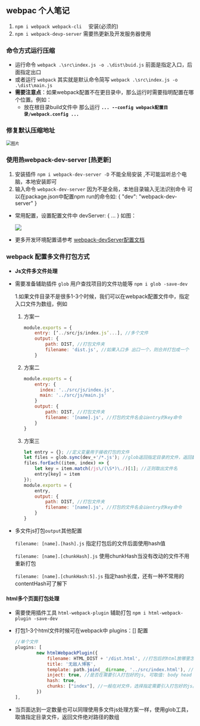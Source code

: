 ## webpac 个人笔记

1.  `npm i webpack webpack-cli  `  安装(必须的)
2.  ``npm i webpack-devp-server``  需要热更新及开发服务器使用

### 命令方式运行压缩

* 运行命令  `webpack .\src\index.js -o .\dist\buid.js` 前面是指定入口，后面指定出口
* 或者运行 `webpack` 其实就是默认命令简写 `webpack .\src\index.js -o .\dist\main.js`
* **需要注意点**：如果webpack配置不在更目录中，那么运行时需要指明配置在哪个位置。例如：
  * 放在根目录build文件中 那么运行  **`... --config webpack配置目录/webpack.config ...`** 

### 修复默认压缩地址

<img src="https://img-blog.csdnimg.cn/20200423231603950.png?x-oss-process=image/watermark,type_ZmFuZ3poZW5naGVpdGk,shadow_10,text_aHR0cHM6Ly9ibG9nLmNzZG4ubmV0L3FxXzQxMzg3ODgy,size_16,color_FFFFFF,t_70" alt="图片" style="zoom:80%;" />

### 使用热webpack-dev-server [热更新]

1. 安装插件 `npm i webpack-dev-server -D`  不能全局安装 ,不可能监听总个电脑，本地安装即可
2. 输入命令 `webpack-dev-server`  因为不是全局，本地目录输入无法识别命令 可以在package.json中配置npm run的命令如: { "dev":  "webpack-dev-server" }

* 常用配置，设置配置文件中 devServer: { ... } 如图：

  <img src="https://img-blog.csdnimg.cn/20200423234415135.png?x-oss-process=image/watermark,type_ZmFuZ3poZW5naGVpdGk,shadow_10,text_aHR0cHM6Ly9ibG9nLmNzZG4ubmV0L3FxXzQxMzg3ODgy,size_16,color_FFFFFF,t_70" style="zoom:110%;" />

* 更多开发环境配置请参考 [webpack-devServer配置文档](https://webpack.js.org/configuration/dev-server/)

 

### webpack 配置多文件打包方式

* **Js文件多文件处理**

* 需要准备辅助插件 `glob` 用户查找项目的文件功能等 `npm i glob -save-dev`

  1.如果文件目录不是很多1-3个时候，我们可以在webpack配置文件中，指定入口文件为数组，例如

  1. 方案一

     ```javascript
     module.exports = {
         entry: [‘../src/js/index.js’...], //多个文件
         output: {
             path: DIST, //打包文件夹
             filename: 'dist.js', //如果入口多 出口一个，则合并打包成一个
         }
     ```

  2. 方案二

     ```javascript
     module.exports = {
         entry: {
           index: '../src/js/index.js',
           main: '../src/js/main.js'
         }
         output: {
             path: DIST, //打包文件夹
             filename: '[name].js', //打包的文件名会以entry的key命令
         }
     }
     ```

  3. 方案三

     ```javascript
     let entry = {}; //定义变量用于接收打包的文件
     let files = glob.sync(dev_+'/*.js'); //glob返回指定目录的文件，返回数组格式的文件绝对路径
     files.forEach((item, index) => {
         let key = item.match(/js\/(\S*)\./)[1]; //正则取出文件名
         entry[key] = item
     });
     module.exports = {
         entry,
         output: {
             path: DIST, //打包文件夹
             filename: '[name].js', //打包的文件名会以entry的key命令
         }
     }
     ```

* 多文件js打包`output`其他配置

  `filename: [name].[hash].js`  指定打包后的文件后面使用hash值

  `filename: [name].[chunkHash].js`  使用chunkHash当没有改动的文件不用重新打包

  `filename: [name].[chunkHash:5].js`  指定hash长度，还有一种不常用的 contentHash可了解下

  

#### html多个页面打包处理

* 需要使用插件工具 `html-webpack-plugin` 辅助打包  `npm i html-webpack-plugin -save-dev`

* 打包1-3个html文件时候可在webpack中 plugins：[] 配置

  ```javascript
  //单个文件
  plugins: [
          new htmlWebpackPlugin({
              filename: HTML_DIST + '/dist.html', //打包后的html放哪里怎么取名
              title: '无敌人博客',
              template: path.join(__dirname, '../src/index.html'), //需要打包的html
              inject: true, //是否在需要引入打包好的js, 可取值: body head false,
              hash: true,
              chunks: ["index"], //一般在对文件，选择指定需要引入打包好的js。取值为js的文件名
          })
  ],
  ```

* 当页面达到一定数量也可以同理使用多文件js处理方案一样，使用glob工具，取值指定目录文件，返回文件绝对路径的数组